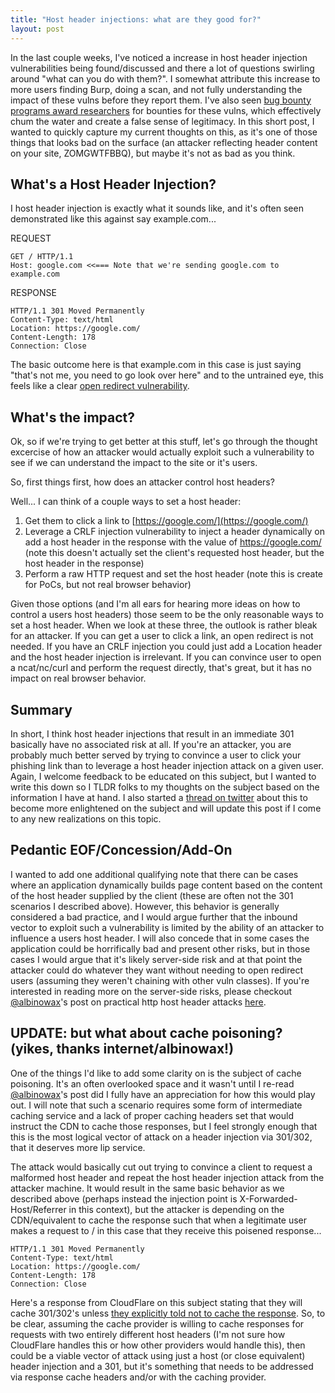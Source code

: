 ```yaml
---
title: "Host header injections: what are they good for?"
layout: post
---
```


In the last couple weeks, I've noticed a increase in host header injection vulnerabilities being found/discussed and there a lot of questions swirling around "what can you do with them?".  I somewhat attribute this increase to more users finding Burp, doing a scan, and not fully understanding the impact of these vulns before they report them.  I've also seen [bug bounty programs award researchers](https://hackerone.com/reports/94637) for bounties for these vulns, which effectively chum the water and create a false sense of legitimacy.  In this short post, I wanted to quickly capture my current thoughts on this, as it's one of those things that looks bad on the surface (an attacker reflecting header content on your site, ZOMGWTFBBQ), but maybe it's not as bad as you think.

## What's a Host Header Injection? ##

I host header injection is exactly what it sounds like, and it's often seen demonstrated like this against say example.com...

REQUEST

```
GET / HTTP/1.1
Host: google.com <<=== Note that we're sending google.com to example.com
```

RESPONSE

```
HTTP/1.1 301 Moved Permanently
Content-Type: text/html
Location: https://google.com/
Content-Length: 178
Connection: Close
```

The basic outcome here is that example.com in this case is just saying "that's not me, you need to go look over here" and to the untrained eye, this feels like a clear [open redirect vulnerability](https://cwe.mitre.org/data/definitions/601.html).

## What's the impact? ##

Ok, so if we're trying to get better at this stuff, let's go through the thought excercise of how an attacker would actually exploit such a vulnerability to see if we can understand the impact to the site or it's users.

So, first things first, how does an attacker control host headers?

Well... I can think of a couple ways to set a host header:

1. Get them to click a link to [https://google.com/](https://google.com/)
2. Leverage a CRLF injection vulnerability to inject a header dynamically on add a host header in the response with the value of https://google.com/ (note this doesn't actually set the client's requested host header, but the host header in the response)
3. Perform a raw HTTP request and set the host header (note this is create for PoCs, but not real browser behavior)

Given those options (and I'm all ears for hearing more ideas on how to control a users host headers) those seem to be the only reasonable ways to set a host header.  When we look at these three, the outlook is rather bleak for an attacker.  If you can get a user to click a link, an open redirect is not needed.  If you have an CRLF injection you could just add a Location header and the host header injection is irrelevant.  If you can convince user to open a ncat/nc/curl and perform the request directly, that's great, but it has no impact on real browser behavior.

## Summary ##

In short, I think host header injections that result in an immediate 301 basically have no associated risk at all.  If you're an attacker, you are probably much better served by trying to convince a user to click your phishing link than to leverage a host header injection attack on a given user.  Again, I welcome feedback to be educated on this subject, but I wanted to write this down so I TLDR folks to my thoughts on the subject based on the information I have at hand.  I also started a [thread on twitter](https://twitter.com/claudijd/status/959074393241497602) about this to become more enlightened on the subject and will update this post if I come to any new realizations on this topic.

## Pedantic EOF/Concession/Add-On ##

I wanted to add one additional qualifying note that there can be cases where an application dynamically builds page content based on the content of the host header supplied by the client (these are often not the 301 scenarios I described above).  However, this behavior is generally considered a bad practice, and I would argue further that the inbound vector to exploit such a vulnerability is limited by the ability of an attacker to influence a users host header.  I will also concede that in some cases the application could be horrifically bad and present other risks, but in those cases I would argue that it's likely server-side risk and at that point the attacker could do whatever they want without needing to open redirect users (assuming they weren't chaining with other vuln classes).  If you're interested in reading more on the server-side risks, please checkout [@albinowax](https://twitter.com/albinowax)'s post on practical http host header attacks [here](http://www.skeletonscribe.net/2013/05/practical-http-host-header-attacks.html).

## UPDATE: but what about cache poisoning? (yikes, thanks internet/albinowax!) ##

One of the things I'd like to add some clarity on is the subject of cache poisoning.  It's an often overlooked space and it wasn't until I re-read [@albinowax](https://twitter.com/albinowax)'s post did I fully have an appreciation for how this would play out.  I will note that such a scenario requires some form of intermediate caching service and a lack of proper caching headers set that would instruct the CDN to cache those responses, but I feel strongly enough that this is the most logical vector of attack on a header injection via 301/302, that it deserves more lip service.

The attack would basically cut out trying to convince a client to request a malformed host header and repeat the host header injection attack from the attacker machine.  It would result in the same basic behavior as we described above (perhaps instead the injection point is X-Forwarded-Host/Referrer in this context), but the attacker is depending on the CDN/equivalent to cache the response such that when a legitimate user makes a request to / in this case that they receive this poisened response...

```
HTTP/1.1 301 Moved Permanently
Content-Type: text/html
Location: https://google.com/
Content-Length: 178
Connection: Close
```

Here's a response from CloudFlare on this subject stating that they will cache 301/302's unless [they explicitly told not to cache the response](https://support.cloudflare.com/hc/en-us/articles/200168326-Are-301-and-302-redirects-cached-by-Cloudflare-).  So, to be clear, assuming the cache provider is willing to cache responses for requests with two entirely different host headers (I'm not sure how CloudFlare handles this or how other providers would handle this), then could be a viable vector of attack using just a host (or close equivalent) header injection and a 301, but it's something that needs to be addressed via response cache headers and/or with the caching provider.
